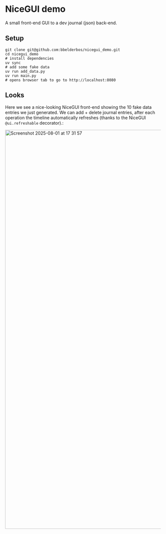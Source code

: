 # NiceGUI demo

A small front-end GUI to a dev journal (json) back-end.

## Setup

```
git clone git@github.com:bbelderbos/nicegui_demo.git
cd nicegui_demo
# install dependencies
uv sync
# add some fake data
uv run add_data.py
uv run main.py
# opens browser tab to go to http://localhost:8080
```

## Looks

Here we see a nice-looking NiceGUI front-end showing the 10 fake data entries we just generated. We can add + delete journal entries, after each operation the timeline automatically refreshes (thanks to the NiceGUI `@ui.refreshable` decorator).:

<img width="1798" height="1291" alt="Screenshot 2025-08-01 at 17 31 57" src="https://github.com/user-attachments/assets/ffe870b8-a40d-42d0-9f0a-246fa33f7171" />
